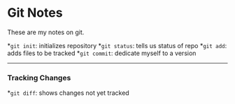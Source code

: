 # Git Notes

These are my notes on git.

*`git init`: initializes repository
*`git status`: tells us status of repo
*`git add`: adds files to be tracked
*`git commit`: dedicate myself to a version

---

### Tracking Changes

*`git diff`: shows changes not yet tracked
